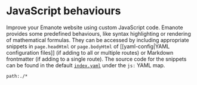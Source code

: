 # JavaScript behaviours

Improve your Emanote website using custom JavaScript code. Emanote provides some predefined behaviours, like syntax highlighting or rendering of mathematical formulas. They can be accessed by including appropriate snippets in `page.headHtml` or `page.bodyHtml` of [[yaml-config|YAML configuration files]] (if adding to all or multiple routes) or Markdown frontmatter (if adding to a single route). The source code for the snippets can be found in the default [`index.yaml`](https://github.com/srid/emanote/blob/master/emanote/default/index.yaml) under the `js:` YAML map.

```query
path:./*
```

